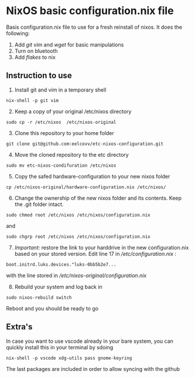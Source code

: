 # NixOS basic configuration.nix file

Basis configuration.nix file to use for a fresh reinstall of nixos. It does the following:
1. Add  *git* *vim* and *wget* for basic manipulations 
2. Turn on bluetooth 
3. Add *flakes* to nix 

## Instruction to use

1. Install git and vim in a temporary shell

``
nix-shell -p git vim
``

2. Keep a copy of your original /etc/nixos directory

``
sudo cp -r /etc/nixos  /etc/nixos-original 
``

3. Clone this repository to your home folder

``
git clone git@github.com:eelcovv/etc-nixos-configuration.git 
``

4. Move the cloned repository to the etc directory 

``
sudo mv etc-nixos-condifuration /etc/nixos
``

5. Copy the safed hardware-configuration to your new nixos folder

``
cp /etc/nixos-original/hardware-configuration.nix /etc/nixos/
``

6. Change the ownership of the new nixos folder and its contents. Keep the .git folder intact.

``
sudo chmod root /etc/nixos /etc/nixos/configuration.nix
``

and 

``
sudo chgrp root /etc/nixos /etc/nixos/configuration.nix
``

7. *Important*: restore the link to your harddrive in the new configuration.nix based on your stored version. 
Edit line 17 in */etc/configuration.nix* :

``
  boot.initrd.luks.devices."luks-0bb5b2e7...
``

with the line stored in */etc/nixos-original/configuration.nix*

8. Rebuild your system and log back in

``
sudo nixos-rebuild switch
``


Reboot and you should be ready to go


## Extra's
In case you want to use vscode already in your bare system, you can quickly install this in your terminal by sdoing

``
nix-shell -p vscode xdg-utils pass gnome-keyring
``

The last packages are included in order to allow syncing with the github

